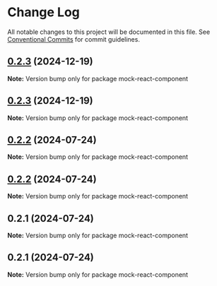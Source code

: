 # Change Log

All notable changes to this project will be documented in this file.
See [Conventional Commits](https://conventionalcommits.org) for commit guidelines.

## [0.2.3](https://github.com/miserylee/mock-react-component/compare/v0.2.2...v0.2.3) (2024-12-19)

**Note:** Version bump only for package mock-react-component

## [0.2.3](https://github.com/miserylee/mock-react-component/compare/v0.2.2...v0.2.3) (2024-12-19)

**Note:** Version bump only for package mock-react-component

## [0.2.2](https://github.com/miserylee/mock-react-component/compare/v0.2.1...v0.2.2) (2024-07-24)

**Note:** Version bump only for package mock-react-component

## [0.2.2](https://github.com/miserylee/mock-react-component/compare/v0.2.1...v0.2.2) (2024-07-24)

**Note:** Version bump only for package mock-react-component

## 0.2.1 (2024-07-24)

**Note:** Version bump only for package mock-react-component

## 0.2.1 (2024-07-24)

**Note:** Version bump only for package mock-react-component
